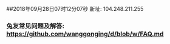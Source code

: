 ##2018年09月28日07时12分07秒 新址: 104.248.211.255
### 兔友常见问题及解答: https://github.com/wanggonging/d/blob/w/FAQ.md

